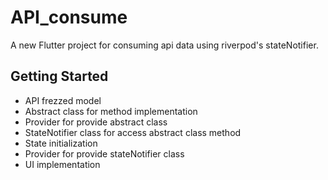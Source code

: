 # API_consume

A new Flutter project for consuming api data using riverpod's stateNotifier.

## Getting Started

- API frezzed model 
- Abstract class for method implementation
- Provider for provide abstract class
- StateNotifier class for access abstract class method
- State initialization
- Provider for provide stateNotifier class
- UI implementation
